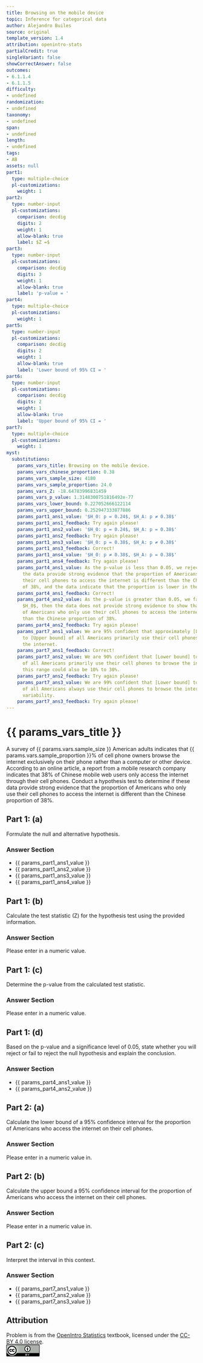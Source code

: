 ```yaml
---
title: Browsing on the mobile device
topic: Inference for categorical data
author: Alejandro Builes
source: original
template_version: 1.4
attribution: openintro-stats
partialCredit: true
singleVariant: false
showCorrectAnswer: false
outcomes:
- 6.1.1.4
- 6.1.1.5
difficulty:
- undefined
randomization:
- undefined
taxonomy:
- undefined
span:
- undefined
length:
- undefined
tags:
- AB
assets: null
part1:
  type: multiple-choice
  pl-customizations:
    weight: 1
part2:
  type: number-input
  pl-customizations:
    comparison: decdig
    digits: 2
    weight: 1
    allow-blank: true
    label: $Z =$
part3:
  type: number-input
  pl-customizations:
    comparison: decdig
    digits: 3
    weight: 1
    allow-blank: true
    label: 'p-value = '
part4:
  type: multiple-choice
  pl-customizations:
    weight: 1
part5:
  type: number-input
  pl-customizations:
    comparison: decdig
    digits: 2
    weight: 1
    allow-blank: true
    label: 'Lower bound of 95% CI = '
part6:
  type: number-input
  pl-customizations:
    comparison: decdig
    digits: 2
    weight: 1
    allow-blank: true
    label: 'Upper bound of 95% CI = '
part7:
  type: multiple-choice
  pl-customizations:
    weight: 1
myst:
  substitutions:
    params_vars_title: Browsing on the mobile device.
    params_vars_chinese_proportion: 0.38
    params_vars_sample_size: 4180
    params_vars_sample_proportion: 24.0
    params_vars_Z: -18.64783996831459
    params_vars_p_value: 1.3148300751816492e-77
    params_vars_lower_bound: 0.227052666122114
    params_vars_upper_bound: 0.252947333877886
    params_part1_ans1_value: '$H_0: p = 0.24$, $H_A: p ≠ 0.38$'
    params_part1_ans1_feedback: Try again please!
    params_part1_ans2_value: '$H_0: p = 0.24$, $H_A: p = 0.38$'
    params_part1_ans2_feedback: Try again please!
    params_part1_ans3_value: '$H_0: p = 0.38$, $H_A: p ≠ 0.38$'
    params_part1_ans3_feedback: Correct!
    params_part1_ans4_value: '$H_0: p ≠ 0.38$, $H_A: p = 0.38$'
    params_part1_ans4_feedback: Try again please!
    params_part4_ans1_value: As the p-value is less than 0.05, we reject $H_0$, then
      the data provide strong evidence that the proportion of Americans who only use
      their cell phones to access the internet is different than the Chinese proportion
      of 38%, and the data indicate that the proportion is lower in the US.
    params_part4_ans1_feedback: Correct!
    params_part4_ans2_value: As the p-value is greater than 0.05, we fail to reject
      $H_0$, then the data does not provide strong evidence to show that the proportion
      of Americans who only use their cell phones to access the internet is different
      than the Chinese proportion of 38%.
    params_part4_ans2_feedback: Try again please!
    params_part7_ans1_value: We are 95% confident that approximately [Lower bound]
      to [Upper bound] of all Americans primarily use their cell phones to browse
      the internet.
    params_part7_ans1_feedback: Correct!
    params_part7_ans2_value: We are 90% confident that [Lower bound] to [Upper bound]
      of all Americans primarily use their cell phones to browse the internet, but
      this range could also be 10% to 30%.
    params_part7_ans2_feedback: Try again please!
    params_part7_ans3_value: We are 99% confident that [Lower bound] to [Upper bound]
      of all Americans always use their cell phones to browse the internet, with no
      variability.
    params_part7_ans3_feedback: Try again please!
---
```

# {{ params_vars_title }}
A survey of {{ params.vars.sample_size }} American adults indicates that {{ params.vars.sample_proportion }}% of cell phone owners browse the internet exclusively on their phone rather than a computer or other device. According to an online article, a report from a mobile research company indicates that 38% of Chinese mobile web users only access the internet through their cell phones. Conduct a hypothesis test to determine if these data provide strong evidence that the proportion of Americans who only use their cell phones to access the internet is different than the Chinese proportion of 38%.

## Part 1: (a)

Formulate the null and alternative hypothesis.

### Answer Section

- {{ params_part1_ans1_value }}
- {{ params_part1_ans2_value }}
- {{ params_part1_ans3_value }}
- {{ params_part1_ans4_value }}

## Part 1: (b)

Calculate the test statistic (Z) for the hypothesis test using the provided information.

### Answer Section

Please enter in a numeric value.

## Part 1: (c)

Determine the p-value from the calculated test statistic.

### Answer Section

Please enter in a numeric value.

## Part 1: (d)

Based on the p-value and a significance level of 0.05, state whether you will reject or fail to reject the null hypothesis and explain the conclusion.

### Answer Section

- {{ params_part4_ans1_value }}
- {{ params_part4_ans2_value }}

## Part 2: (a)

Calculate the lower bound of a 95% confidence interval for the proportion of Americans who access the internet on their cell phones.

### Answer Section

Please enter in a numeric value in.

## Part 2: (b)

Calculate the upper bound a 95% confidence interval for the proportion of Americans who access the internet on their cell phones.

### Answer Section

Please enter in a numeric value in.

## Part 2: (c)

Interpret the interval in this context.

### Answer Section

- {{ params_part7_ans1_value }}
- {{ params_part7_ans2_value }}
- {{ params_part7_ans3_value }}

## Attribution

Problem is from the [OpenIntro Statistics](https://openintro.org/book/os/) textbook, licensed under the [CC-BY 4.0 license](https://creativecommons.org/licenses/by/4.0/).<br>![Image representing the Creative Commons 4.0 BY license.](https://raw.githubusercontent.com/firasm/bits/master/by.png)